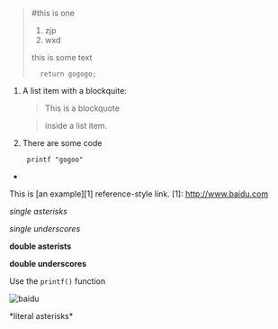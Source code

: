 > #this is one
> 1. zjp
> 2. wxd
> 
> this is some text
> 
> 		return gogogo;


1. A list item with a blockquite:
	
	> This is a blockquote
	
	> inside a list item.
	
2. There are some code

		printf "gogoo"
		
-
This is [an example][1] reference-style link.
[1]: http://www.baidu.com

*single asterisks*

_single underscores_

**double asterists**

__double underscores__

Use the `printf()` function

![baidu](https://www.baidu.com/img/38540white_fe51911b77996c14742f5ca490c4dd49.png)

\*literal asterisks\*
